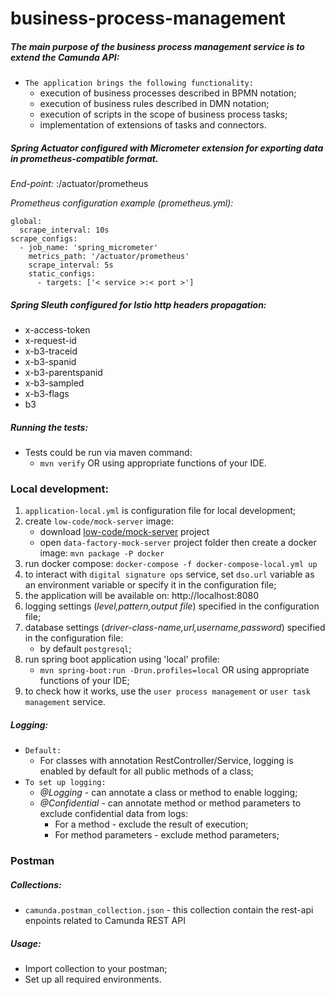 # business-process-management

##### The main purpose of the business process management service is to extend the Camunda API:

* `The application brings the following functionality:`
    * execution of business processes described in BPMN notation;
    * execution of business rules described in DMN notation;
    * execution of scripts in the scope of business process tasks;
    * implementation of extensions of tasks and connectors.


##### Spring Actuator configured with Micrometer extension for exporting data in prometheus-compatible format.
*End-point:* <service>:<port>/actuator/prometheus

*Prometheus configuration example (prometheus.yml):*

```
global:
  scrape_interval: 10s
scrape_configs:
  - job_name: 'spring_micrometer'
    metrics_path: '/actuator/prometheus'
    scrape_interval: 5s
    static_configs:
      - targets: ['< service >:< port >']
```

##### Spring Sleuth configured for Istio http headers propagation:

- x-access-token
- x-request-id
- x-b3-traceid
- x-b3-spanid
- x-b3-parentspanid
- x-b3-sampled
- x-b3-flags
- b3

##### Running the tests:

* Tests could be run via maven command:
    * `mvn verify` OR using appropriate functions of your IDE.

### Local development:

1. `application-local.yml` is configuration file for local development;
2. create `low-code/mock-server` image:
    * download [low-code/mock-server](https://gitbud.epam.com/mdtu-ddm/low-code-platform/mock/data-factory-mock-server) project
    * open `data-factory-mock-server` project folder then create a docker image: `mvn package -P docker`
3. run docker compose: `docker-compose -f docker-compose-local.yml up`
4. to interact with `digital signature ops` service, set `dso.url` variable as an environment
   variable or specify it in the configuration file;
5. the application will be available on: http://localhost:8080  
6. logging settings (*level,pattern,output file*) specified in the configuration file;
7. database settings (*driver-class-name,url,username,password*) specified in the configuration file:
    * by default `postgresql`;
8. run spring boot application using 'local' profile:
    * `mvn spring-boot:run -Drun.profiles=local` OR using appropriate functions of your IDE;
9. to check how it works, use the `user process management` or `user task management` service.   
  

##### Logging:

* `Default:`
    * For classes with annotation RestController/Service, logging is enabled by default for all public methods of a class;
* `To set up logging:`
    * *@Logging* - can annotate a class or method to enable logging;
    * *@Confidential* - can annotate method or method parameters to exclude confidential data from logs:
        - For a method - exclude the result of execution;
        - For method parameters - exclude method parameters;

### Postman

##### Collections:
* `camunda.postman_collection.json` - this collection contain the rest-api enpoints related to Camunda REST API
##### Usage:
- Import collection to your postman;
- Set up all required environments.